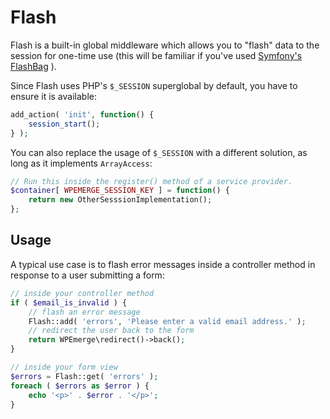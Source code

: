 # Flash

Flash is a built-in global middleware which allows you to "flash" data to the session for one-time use (this will be familiar if you've used [Symfony's FlashBag](https://symfony.com/doc/current/components/http_foundation/sessions.html#flash-messages) ).

Since Flash uses PHP's `$_SESSION` superglobal by default, you have to ensure it is available:
```php
add_action( 'init', function() {
    session_start();
} );
```

You can also replace the usage of `$_SESSION` with a different solution, as long as it implements `ArrayAccess`:
```php
// Run this inside the register() method of a service provider.
$container[ WPEMERGE_SESSION_KEY ] = function() {
    return new OtherSesssionImplementation();
};
```

## Usage

A typical use case is to flash error messages inside a controller method in response to a user submitting a form:
```php
// inside your controller method
if ( $email_is_invalid ) {
    // flash an error message
    Flash::add( 'errors', 'Please enter a valid email address.' );
    // redirect the user back to the form
    return WPEmerge\redirect()->back();
}

// inside your form view
$errors = Flash::get( 'errors' );
foreach ( $errors as $error ) {
    echo '<p>' . $error . '</p>';
}
```
